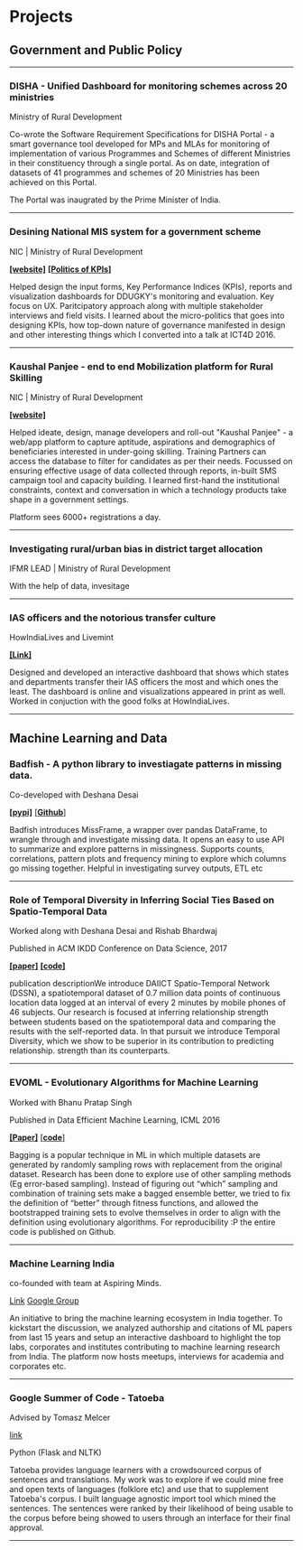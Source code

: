 # Projects

## Government and Public Policy

___

### DISHA - Unified Dashboard for monitoring schemes across 20 ministries
Ministry of Rural Development

Co-wrote the Software Requirement Specifications for DISHA Portal - a smart governance tool developed for MPs and MLAs for monitoring of implementation of various Programmes and Schemes of different Ministries in their constituency through a single portal. As on date, integration of datasets of 41 programmes and schemes of 20 Ministries has been achieved on this Portal. 

The Portal was inaugrated by the Prime Minister of India.

___


### Desining National MIS system for a government scheme
NIC | Ministry of Rural Development

[**[website]**](http://ddugky.gov.in/mprmis/) [**[Politics of KPIs]**](http://schd.ws/hosted_files/2017ict4dconference/b5/Politics%20of%20KPIs.pdf)

Helped design the input forms, Key Performance Indices (KPIs), reports and visualization dashboards for DDUGKY's monitoring and evaluation.
Key focus on UX. Paritcipatory approach along with multiple stakeholder interviews and field visits. 
I learned about the micro-politics that goes into designing KPIs, how top-down nature of governance manifested in design and other interesting things which I converted into a talk at ICT4D 2016.

___

### Kaushal Panjee - end to end Mobilization platform for Rural Skilling
NIC | Ministry of Rural Development

[**[website]**](http://kaushalpanjee.nic.in)

Helped ideate, design, manage developers and roll-out "Kaushal Panjee" - a web/app platform to capture aptitude, aspirations and demographics
of beneficiaries interested in under-going skilling. Training Partners can access the database to filter for candidates as per their needs.
Focussed on ensuring effective usage of data collected through reports, in-built SMS campaign tool and capacity building.
I learned first-hand the institutional constraints, context and conversation in which a technology products take shape in a government settings.

Platform sees 6000+ registrations a day.

___

### Investigating rural/urban bias in district target allocation
IFMR LEAD | Ministry of Rural Development

With the help of data, invesitage

___

### IAS officers and the notorious transfer culture
HowIndiaLives and Livemint

[**[Link]**](http://www.livemint.com/Politics/jSvUSWHe6tq0zBTRKENycJ/IAS-officers-and-the-notorious-transfer-culture.html)

Designed and developed an interactive dashboard that shows which states and departments transfer their IAS officers the most and which ones the least. The dashboard is online and visualizations appeared in print as well. Worked in conjuction with the good folks at HowIndiaLives.

___

## Machine Learning and Data
### Badfish - A python library to investiagate patterns in missing data.
Co-developed with Deshana Desai 

[**[pypi]**](https://pypi.python.org/pypi/badfish/0.1.2) [[**Github**]](http://github.com/harshnisar/badfish)

Badfish introduces MissFrame, a wrapper over pandas DataFrame, to wrangle through and investigate missing data. It opens an easy to use API to summarize and explore patterns in missingness. Supports counts, correlations, pattern plots and frequency mining to explore which columns go missing together. Helpful in investigating survey outputs, ETL etc

___

### Role of Temporal Diversity in Inferring Social Ties Based on Spatio-Temporal Data
Worked along with Deshana Desai and Rishab Bhardwaj

Published in ACM IKDD Conference on Data Science, 2017

[**[paper]**](https://dl.acm.org/citation.cfm?id=3041836) [**[code]**](https://github.com/deshanadesai/Geospat) 

publication descriptionWe introduce DAIICT Spatio-Temporal Network (DSSN), a spatiotemporal dataset of 0.7 million data points of continuous location data logged at an interval of every 2 minutes by mobile phones of 46 subjects. Our research is focused at inferring relationship strength between students based on the spatiotemporal data and comparing the results with the self-reported data. In that pursuit we introduce Temporal Diversity, which we show to be superior in its contribution to predicting relationship.
strength than its counterparts.

___

### EVOML - Evolutionary Algorithms for Machine Learning
Worked with Bhanu Pratap Singh

Published in Data Efficient Machine Learning, ICML 2016

[**[Paper]**](https://arxiv.org/pdf/1610.00465.pdf.) [[**code**]](https://github.com/EvoML/EvoML)

Bagging is a popular technique in ML in which multiple datasets are generated by randomly sampling rows with replacement from the original dataset. Research has been done to explore use of other sampling methods (Eg error-based sampling). Instead of figuring out “which” sampling and combination of training sets make a bagged ensemble better, we tried to fix the definition of “better” through fitness functions, and allowed the bootstrapped training sets to evolve themselves in order to align with the definition using evolutionary algorithms. For reproducibility :P the entire code is published on Github.

___

### Machine Learning India
co-founded with team at Aspiring Minds.

[Link](http://ml-india.org) [Google Group](https://groups.google.com/forum/?hl=en#!forum/ml-india)

An initiative to bring the machine learning ecosystem in India together. To kickstart the discussion, we analyzed authorship and citations of ML papers from last 15 years and setup an interactive dashboard to highlight the top labs, corporates and institutes contributing to machine learning research from India. The platform now hosts meetups, interviews for academia and corporates etc. 

___

### Google Summer of Code - Tatoeba
Advised by Tomasz Melcer

[link](http://tatoeba.org)

Python (Flask and NLTK)

Tatoeba provides language learners with a crowdsourced corpus of sentences and translations. My work was to explore if we could mine free and open texts of languages (folklore etc) and use that to supplement Tatoeba's corpus. I built language agnostic import tool which mined the sentences. The sentences were ranked by their likelihood of being usable to the corpus before being showed to users through an interface for their final approval.  

___


